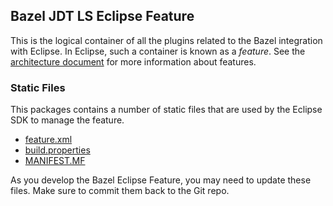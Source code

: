 ## Bazel JDT LS Eclipse Feature

This is the logical container of all the plugins related to the Bazel integration with Eclipse.
In Eclipse, such a container is known as a *feature*.
See the [architecture document](../../docs/dev/architecture.md) for more information about features.

### Static Files

This packages contains a number of static files that are used by the Eclipse SDK to manage the feature.

- [feature.xml](feature.xml)
- [build.properties](build.properties)
- [MANIFEST.MF](META-INF/MANIFEST.MF)

As you develop the Bazel Eclipse Feature, you may need to update these files.
Make sure to commit them back to the Git repo.
